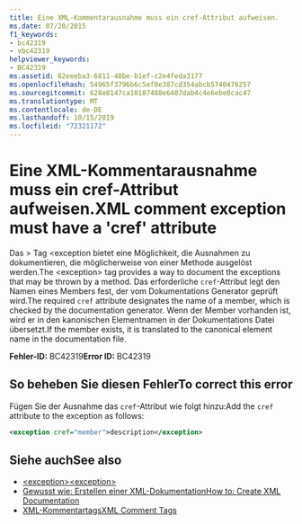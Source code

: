 ```yaml
---
title: Eine XML-Kommentarausnahme muss ein cref-Attribut aufweisen.
ms.date: 07/20/2015
f1_keywords:
- bc42319
- vbc42319
helpviewer_keywords:
- BC42319
ms.assetid: 62eeeba3-6811-48be-b1ef-c2e4feda3177
ms.openlocfilehash: 54965f3796b6c5ef0e387cd354abcb5740476257
ms.sourcegitcommit: 628e8147ca10187488e6407dab4c4e6ebe0cac47
ms.translationtype: MT
ms.contentlocale: de-DE
ms.lasthandoff: 10/15/2019
ms.locfileid: "72321172"
---
```

# <a name="xml-comment-exception-must-have-a-cref-attribute"></a><span data-ttu-id="15977-102">Eine XML-Kommentarausnahme muss ein cref-Attribut aufweisen.</span><span class="sxs-lookup"><span data-stu-id="15977-102">XML comment exception must have a 'cref' attribute</span></span>

<span data-ttu-id="15977-103">Das > Tag \<exception bietet eine Möglichkeit, die Ausnahmen zu dokumentieren, die möglicherweise von einer Methode ausgelöst werden.</span><span class="sxs-lookup"><span data-stu-id="15977-103">The \<exception> tag provides a way to document the exceptions that may be thrown by a method.</span></span> <span data-ttu-id="15977-104">Das erforderliche `cref`-Attribut legt den Namen eines Members fest, der vom Dokumentations Generator geprüft wird.</span><span class="sxs-lookup"><span data-stu-id="15977-104">The required `cref` attribute designates the name of a member, which is checked by the documentation generator.</span></span> <span data-ttu-id="15977-105">Wenn der Member vorhanden ist, wird er in den kanonischen Elementnamen in der Dokumentations Datei übersetzt.</span><span class="sxs-lookup"><span data-stu-id="15977-105">If the member exists, it is translated to the canonical element name in the documentation file.</span></span>

<span data-ttu-id="15977-106">**Fehler-ID:** BC42319</span><span class="sxs-lookup"><span data-stu-id="15977-106">**Error ID:** BC42319</span></span>

## <a name="to-correct-this-error"></a><span data-ttu-id="15977-107">So beheben Sie diesen Fehler</span><span class="sxs-lookup"><span data-stu-id="15977-107">To correct this error</span></span>

<span data-ttu-id="15977-108">Fügen Sie der Ausnahme das `cref`-Attribut wie folgt hinzu:</span><span class="sxs-lookup"><span data-stu-id="15977-108">Add the `cref` attribute to the exception as follows:</span></span>

```xml
<exception cref="member">description</exception>
```

## <a name="see-also"></a><span data-ttu-id="15977-109">Siehe auch</span><span class="sxs-lookup"><span data-stu-id="15977-109">See also</span></span>

- [<span data-ttu-id="15977-110">\<exception></span><span class="sxs-lookup"><span data-stu-id="15977-110">\<exception></span></span>](../../../visual-basic/language-reference/xmldoc/exception.md)
- [<span data-ttu-id="15977-111">Gewusst wie: Erstellen einer XML-Dokumentation</span><span class="sxs-lookup"><span data-stu-id="15977-111">How to: Create XML Documentation</span></span>](../../../visual-basic/programming-guide/program-structure/how-to-create-xml-documentation.md)
- [<span data-ttu-id="15977-112">XML-Kommentartags</span><span class="sxs-lookup"><span data-stu-id="15977-112">XML Comment Tags</span></span>](../../../visual-basic/language-reference/xmldoc/index.md)
